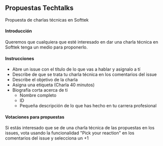 Propuestas Techtalks
-----------------------------------

Propuesta de charlas técnicas en Softtek 


#### Introducción

Queremos que cualquiera que esté interesado en dar una charla técnica en Softtek tenga un medio para proponerlo.

#### Instrucciones

* Abre un issue con el título de lo que vas a hablar y asignalo a tí
* Describe de que se trata tu charla técnica en los comentarios del issue
* Describe el objetivo de la charla
* Asigna una etiqueta (Charla 40 minutos)
* Biografía corta acerca de ti
	* Nombre completo
	* ID
	* Pequeña descripción de lo que has hecho en tu carrera profesional


#### Votaciones para propuestas

Si estás interesado que se de una charla técnica de las propuestas en los issues, vota usando la funcionalidad "Pick your reaction" en los comentarios del issue y selecciona un +1

